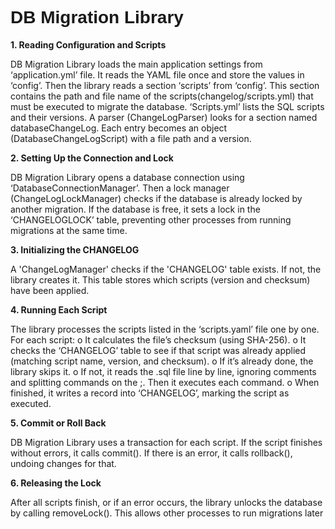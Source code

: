 <h1 style="font-family: 'Arial';">DB Migration Library</h1> 
<p><b>1.	Reading Configuration and Scripts</b>
<p>DB Migration Library loads the main application settings from ‘application.yml’ file. It reads the YAML file once and store the values in ‘config’. Then the library reads a section ‘scripts’ from ‘config’. This section contains the path and file name of the scripts(changelog/scripts.yml) that must be executed to migrate the database. ‘Scripts.yml’ lists the SQL scripts and their versions. A parser (ChangeLogParser) looks for a section named databaseChangeLog. Each entry becomes an object (DatabaseChangeLogScript) with a file path and a version.
<p><b>2.	Setting Up the Connection and Lock</b>
<p>DB Migration Library opens a database connection using ‘DatabaseConnectionManager’. Then a lock manager (ChangeLogLockManager) checks if the database is already locked by another migration. If the database is free, it sets a lock in the ‘CHANGELOGLOCK’ table, preventing other processes from running migrations at the same time.
<p><b>3.	Initializing the CHANGELOG</b>
<p>A 'ChangeLogManager' checks if the 'CHANGELOG' table exists. If not, the library creates it. This table stores which scripts (version and checksum) have been applied.
<p><b>4.	Running Each Script</b>
<p>The library processes the scripts listed in the ‘scripts.yaml’ file one by one. For each script:
o	It calculates the file’s checksum (using SHA-256).
o	It checks the ‘CHANGELOG’ table to see if that script was already applied (matching script name, version, and checksum).
o	If it’s already done, the library skips it.
o	If not, it reads the .sql file line by line, ignoring comments and splitting commands on the ;. Then it executes each command. 
o	When finished, it writes a record into ‘CHANGELOG’, marking the script as executed.
<p><b>5.	Commit or Roll Back</b>
<p>DB Migration Library uses a transaction for each script. If the script finishes without errors, it calls commit(). If there is an error, it calls rollback(), undoing changes for that.
<p><b>6.	Releasing the Lock</b>
<p>After all scripts finish, or if an error occurs, the library unlocks the database by calling removeLock(). This allows other processes to run migrations later
